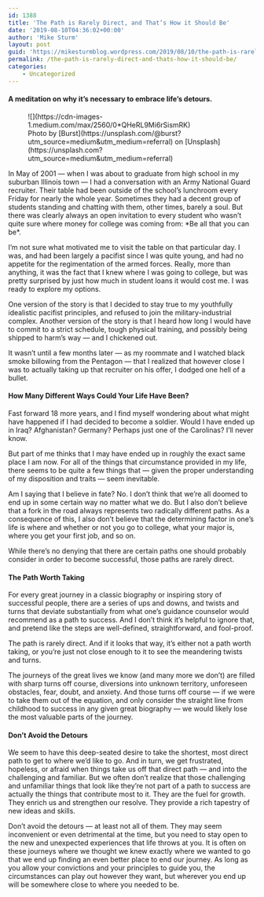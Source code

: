 ```yaml
---
id: 1388
title: 'The Path is Rarely Direct, and That’s How it Should Be'
date: '2019-08-10T04:36:02+00:00'
author: 'Mike Sturm'
layout: post
guid: 'https://mikesturmblog.wordpress.com/2019/08/10/the-path-is-rarely-direct-and-thats-how-it-should-be/'
permalink: /the-path-is-rarely-direct-and-thats-how-it-should-be/
categories:
    - Uncategorized
---
```


#### A meditation on why it’s necessary to embrace life’s detours.

<figure class="wp-caption">![](https://cdn-images-1.medium.com/max/2560/0*QHeRL9Mi6rSismRK)<figcaption class="wp-caption-text">Photo by [Burst](https://unsplash.com/@burst?utm_source=medium&utm_medium=referral) on [Unsplash](https://unsplash.com?utm_source=medium&utm_medium=referral)</figcaption></figure>In May of 2001 — when I was about to graduate from high school in my suburban Illinois town — I had a conversation with an Army National Guard recruiter. Their table had been outside of the school’s lunchroom every Friday for nearly the whole year. Sometimes they had a decent group of students standing and chatting with them, other times, barely a soul. But there was clearly always an open invitation to every student who wasn’t quite sure where money for college was coming from: *Be all that you can be*.

I’m not sure what motivated me to visit the table on that particular day. I was, and had been largely a pacifist since I was quite young, and had no appetite for the regimentation of the armed forces. Really, more than anything, it was the fact that I knew where I was going to college, but was pretty surprised by just how much in student loans it would cost me. I was ready to explore my options.

One version of the story is that I decided to stay true to my youthfully idealistic pacifist principles, and refused to join the military-industrial complex. Another version of the story is that I heard how long I would have to commit to a strict schedule, tough physical training, and possibly being shipped to harm’s way — and I chickened out.

It wasn’t until a few months later — as my roommate and I watched black smoke billowing from the Pentagon — that I realized that however close I was to actually taking up that recruiter on his offer, I dodged one hell of a bullet.

#### How Many Different Ways Could Your Life Have Been?

Fast forward 18 more years, and I find myself wondering about what might have happened if I had decided to become a soldier. Would I have ended up in Iraq? Afghanistan? Germany? Perhaps just one of the Carolinas? I’ll never know.

But part of me thinks that I may have ended up in roughly the exact same place I am now. For all of the things that circumstance provided in my life, there seems to be quite a few things that — given the proper understanding of my disposition and traits — seem inevitable.

Am I saying that I believe in fate? No. I don’t think that we’re all doomed to end up in some certain way no matter what we do. But I also don’t believe that a fork in the road always represents two radically different paths. As a consequence of this, I also don’t believe that the determining factor in one’s life is where and whether or not you go to college, what your major is, where you get your first job, and so on.

While there’s no denying that there are certain paths one should probably consider in order to become successful, those paths are rarely direct.

#### The Path Worth Taking

For every great journey in a classic biography or inspiring story of successful people, there are a series of ups and downs, and twists and turns that deviate substantially from what one’s guidance counselor would recommend as a path to success. And I don’t think it’s helpful to ignore that, and pretend like the steps are well-defined, straightforward, and fool-proof.

The path is rarely direct. And if it looks that way, it’s either not a path worth taking, or you’re just not close enough to it to see the meandering twists and turns.

The journeys of the great lives we know (and many more we don’t) are filled with sharp turns off course, diversions into unknown territory, unforeseen obstacles, fear, doubt, and anxiety. And those turns off course — if we were to take them out of the equation, and only consider the straight line from childhood to success in any given great biography — we would likely lose the most valuable parts of the journey.

#### Don’t Avoid the Detours

We seem to have this deep-seated desire to take the shortest, most direct path to get to where we’d like to go. And in turn, we get frustrated, hopeless, or afraid when things take us off that direct path — and into the challenging and familiar. But we often don’t realize that those challenging and unfamiliar things that look like they’re not part of a path to success are actually the things that contribute most to it. They are the fuel for growth. They enrich us and strengthen our resolve. They provide a rich tapestry of new ideas and skills.

Don’t avoid the detours — at least not all of them. They may seem inconvenient or even detrimental at the time, but you need to stay open to the new and unexpected experiences that life throws at you. It is often on these journeys where we thought we knew exactly where we wanted to go that we end up finding an even better place to end our journey. As long as you allow your convictions and your principles to guide you, the circumstances can play out however they want, but wherever you end up will be somewhere close to where you needed to be.